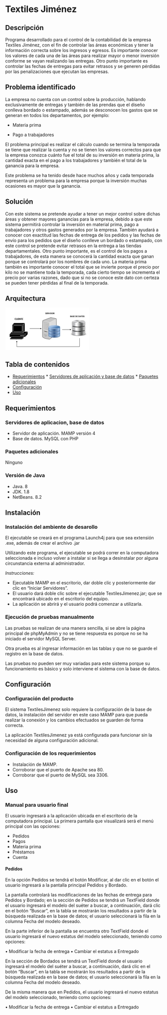 
# Textiles Jiménez

## Descripción

 Programa desarrollado para el control de la contabilidad de la empresa Textiles Jiménez, con el fin de controlar las áreas económicas y tener la información correcta sobre los ingresos y egresos. Es importante conocer los valores de cada una de las áreas para realizar mayor o menor inversión conforme se vayan realizando las entregas.
 Otro punto importante es controlar las fechas de entregas para evitar retrasos y se generen pérdidas por las penalizaciones que ejecutan las empresas.


## Problema identificado

 La empresa no cuenta con un control sobre la producción, hablando exclusivamente de entregas y también de las prendas que el diseño conlleva bordado o estampado, además se desconocen los gastos que se generan en todos los departamentos, por ejemplo:

- Materia prima

- Pago a trabajadores

El problema principal es realizar el cálculo cuando se termina la temporada se tiene que realizar la cuenta y no se tienen los valores correctos para que la empresa conozca cuánto fue el total de su inversión en materia prima, la cantidad exacta en el pago a los trabajadores y también el total de la ganancia para la empresa.

Este problema se ha tenido desde hace muchos años y cada temporada representa un problema para la empresa porque la inversión muchas ocasiones es mayor que la ganancia.


## Solución

Con este sistema se pretende ayudar a tener un mejor control sobre dichas áreas y obtener mayores ganancias para la empresa, debido a que este sistema permitirá controlar la inversión en material prima, pago a trabajadores y otros gastos generados por la empresa.
También ayudará a conocer con exactitud las fechas de entrega de los pedidos y las fechas de envío para los pedidos que el diseño conlleve un bordado o estampado, con este control se pretende evitar retrasos en la entrega a las tiendas departamentales.
Otro punto importante, es el control de los pagos a trabajadores, de esta manera se conocerá la cantidad exacta que ganan porque se controlará por los nombres de cada uno.
La materia prima también es importante conocer el total que se invierte porque el precio por kilo no se mantiene toda la temporada, cada cierto tiempo se incrementa el precio por varias razones, dado que si no se conoce este dato con certeza se pueden tener pérdidas al final de la temporada.


## Arquitectura

![](arquitectura.jpg)


## Tabla de contenidos
- [Requerimientos](#requerimientos)
      * [Servidores de aplicación y base de datos](#servidores-de-aplicación-y-base-de-datos)
      * [Paquetes adicionales](#Paquetes-adicionales)
- [Configuración](#configuración)
- [Uso](#uso)

<!-- toc -->

## Requerimientos

### Servidores de aplicacion, base de datos

- Servidor de aplicación. MAMP versión 4
- Base de datos. MySQL con PHP

### Paquetes adicionales

Ninguno

### Versión de Java
- Java. 8
- JDK. 1.8
- NetBeans. 8.2


## Instalación

### Instalación del ambiente de desarollo

El ejecutable se creará en el programa Launch4j para que sea extensión .exe, además de crear el archivo .jar

Utilizando este programa, el ejecutable se podrá correr en la computadora seleccionada e incluso volver a instalar si se llega a desinstalar por alguna circunstancia externa al administrador.

_Instrucciones:_
- Ejecutable MAMP en el escritorio, dar doble clic y posteriormente dar clic en “Iniciar Servidores”.
- El usuario dará doble clic sobre el ejecutable TextilesJimenez.jar; que se encontrará ubicado en el escritorio del equipo.
- La aplicación se abrirá y el usuario podrá comenzar a utilizarla.


### Ejecución de pruebas manualmente

Las pruebas se realizan de una manera sencilla, si se abre la página principal de phpMyAdmin y no se tiene respuesta es porque no se ha iniciado el servidor MySQL Server.

Otra prueba es al ingresar información en las tablas y que no se guarde el registro en la base de datos.

Las pruebas no pueden ser muy variadas para este sistema porque su funcionamiento es básico y solo interviene el sistema con la base de datos.


## Configuración

### Configuración del producto
El sistema TextilesJimenez solo requiere la configuración de la base de datos, la instalación del servidor en este caso MAMP para que pueda realizar la conexión y los cambios efectuados se guarden de forma correcta.

La aplicación TextilesJimenez ya está configurada para funcionar sin la necesidad de alguna configuración adicional.

### Configuración de los requerimientos
- Instalación de MAMP.
- Corroborar que el puerto de Apache sea 80.
- Corroborar que el puerto de MySQL sea 3306.


## Uso

### Manual para usuario final

El usuario ingresará a la aplicación ubicada en el escritorio de la computadora principal.
La primera pantalla que visualizará será el menú principal con las opciones:

- Pedidos
- Pagos
- Materia prima
- Préstamos
- Cuenta

#### Pedidos

En la opción Pedidos se tendrá el botón Modificar, al dar clic en el botón el usuario ingresará a la pantalla principal Pedidos y Bordado.

La pantalla controlará las modificaciones de las fechas de entrega para Pedidos y Bordado; en la sección de Pedidos se tendrá un TextField donde el usuario ingresará el modelo del suéter a buscar, a continuación, dará clic en el botón “Buscar”, en la tabla se mostrarán los resultados a partir de la búsqueda realizada en la base de datos; el usuario seleccionará la fila en la columna Fecha del modelo deseado.

En la parte inferior de la pantalla se encuentra otro TextField donde el usuario ingresará el nuevo estatus del modelo seleccionado, teniendo como opciones:

 •	Modificar la fecha de entrega
 • Cambiar el estatus a Entregado

En la sección de Bordados se tendrá un TextField donde el usuario ingresará el modelo del suéter a buscar, a continuación, dará clic en el botón “Buscar”, en la tabla se mostrarán los resultados a partir de la búsqueda realizada en la base de datos; el usuario seleccionará la fila en la columna Fecha del modelo deseado.

De la misma manera que en Pedidos, el usuario ingresará el nuevo estatus del modelo seleccionado, teniendo como opciones:

  • Modificar la fecha de entrega
  • Cambiar el estatus a Entregado
